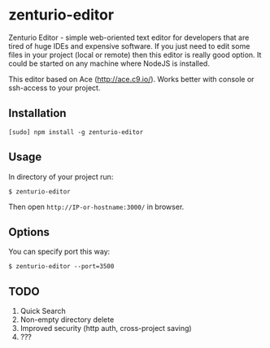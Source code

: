 zenturio-editor
===============

Zenturio Editor - simple web-oriented text editor for developers that are tired of huge IDEs and expensive software.
If you just need to edit some files in your project (local or remote) then this editor is really good option.
It could be started on any machine where NodeJS is installed.

This editor based on Ace (http://ace.c9.io/). Works better with console or ssh-access to your project.

## Installation

    [sudo] npm install -g zenturio-editor

## Usage

In directory of your project run:

    $ zenturio-editor

Then open `http://IP-or-hostname:3000/` in browser.

## Options

You can specify port this way:

    $ zenturio-editor --port=3500

## TODO

1. Quick Search
2. Non-empty directory delete
3. Improved security (http auth, cross-project saving)
4. ???
  

